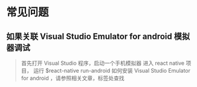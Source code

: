 # 常见问题

## 如果关联 Visual Studio Emulator for android 模拟器调试

> 首先打开 Visual Studio 程序，启动一个手机模拟器
> 进入 react native 项目， 运行 $react-native run-android
> 如何安装 Visual Studio Emulator for android ，请参照相关文章，标签处查找
